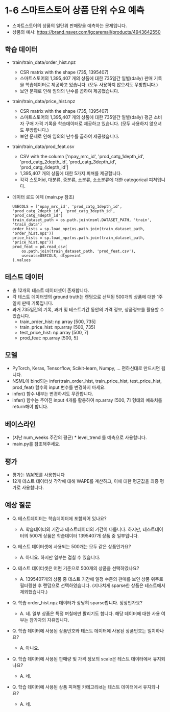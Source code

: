 # 1-6 스마트스토어 상품 단위 수요 예측
- 스마트스토어의 상품의 일단위 판매량을 예측하는 문제입니다.
- 상품의 예시: https://brand.naver.com/lgcaremall/products/4943642550

## 학습 데이터
- train/train_data/order_hist.npz
  - CSR matrix with the shape (735, 1395407)
  - 스마트스토어의 1,395,407 개의 상품에 대한 735일간 일별(daily) 판매 기록을 학습데이터로 제공하고 있습니다. (모두 사용하지 않으셔도 무방합니다.)
  - 보안 문제로 인해 임의의 난수를 곱하여 제공했습니다.

- train/train_data/price_hist.npz
  - CSR matrix with the shape (735, 1395407)
  - 스마트스토어의 1,395,407 개의 상품에 대한 735일간 일별(daily) 평균 소비자 구매 가격 기록을 학습데이터로 제공하고 있습니다. (모두 사용하지 않으셔도 무방합니다.)
  - 보안 문제로 인해 임의의 난수를 곱하여 제공했습니다.

- train/train_data/prod_feat.csv
  - CSV with the column ['npay_mrc_id', 'prod_catg_1depth_id', 'prod_catg_2depth_id', 'prod_catg_3depth_id', 'prod_catg_4depth_id']
  - 1,395,407 개의 상품에 대한 5가지 피쳐를 제공합니다.
  - 각각 스토어id, 대분류, 중분류, 소분류, 소소분류에 대한 categorical 피쳐입니다.
 
- 데이터 로드 예제 (main.py 참조)
    ```
    USECOLS = ['npay_mrc_id', 'prod_catg_1depth_id', 'prod_catg_2depth_id', 'prod_catg_3depth_id', 'prod_catg_4depth_id']
    train_dataset_path = os.path.join(nsml.DATASET_PATH, 'train', 'train_data')
    order_hists = sp.load_npz(os.path.join(train_dataset_path, 'order_hist.npz'))
    price_hists = sp.load_npz(os.path.join(train_dataset_path, 'price_hist.npz'))
    prod_feat = pd.read_csv(
        os.path.join(train_dataset_path, 'prod_feat.csv'),
        usecols=USECOLS, dtype=int
    ).values
    ```
    
## 테스트 데이터
- 총 12개의 테스트 데이터셋이 존재합니다.
- 각 테스트 데이터셋의 ground truth는 랜덤으로 선택된 500개의 상품에 대한 1주일치 판매 기록입니다.
- 과거 735일간의 기록, 과거 및 테스트기간 동안의 가격 정보, 상품정보를 활용할 수 있습니다.
  - train_order_hist: np.array [500, 735]
  - train_price_hist: np.array [500, 735]
  - test_price_hist: np.array [500, 7]
  - prod_feat: np.array [500, 5]

## 모델
- PyTorch, Keras, Tensorflow, Scikit-learn, Numpy, ... 편하신대로 만드시면 됩니다.
- NSML에 bind되는 infer(train_order_hist, train_price_hist, test_price_hist, prod_feat) 함수의 input 변수를 변경하지 마세요.
- infer() 함수 내부는 변경하셔도 무관합니다.
- infer() 함수는 주어진 input 4개를 활용하여 np.array [500, 7] 형태의 예측치를 return해야 합니다.

## 베이스라인
- (지난 num_weeks 주간의 평균) * level_trend 를 예측으로 사용합니다.
- main.py를 참조해주세요.

## 평가
- 평가는 [WAPE](https://www.baeldung.com/cs/mape-vs-wape-vs-wmape)를 사용합니다
- 12개 테스트 데이터섯 각각에 대해 WAPE를 계산하고, 이에 대한 평균값을 최종 평가로 사용합니다.

## 예상 질문
- Q. 테스트데이터는 학습데이터에 포함되어 있나요?
  - A. 학습데이터의 기간과 테스트데이터의 기간이 다릅니다. 하지만, 테스트데이터의 500개 상품은 학습데이터 1395407개 상품 중 일부입니다.

- Q. 테스트 데이터셋에 사용되는 500개는 모두 같은 상품인가요?
  - A. 아니요. 하지만 일부는 겹칠 수 있습니다.

- Q. 테스트 데이터셋은 어떤 기준으로 500개의 상품을 선택하였나요?
  - A. 1395407개의 상품 중 테스트 기간에 일정 수준의 판매를 보인 상품 위주로 필터링한 후 랜덤으로 선택하였습니다. (지나치게 sparse한 상품은 테스트에서 제외했습니다.)


- Q. 학습 order_hist.npz 데이터가 상당히 sparse합니다. 정상인가요?
  - A. 네. 일부 상품은 특정 며칠에만 팔리기도 합니다. 해당 데이터에 대한 사용 여부는 참가자의 자유입니다.
  
- Q. 학습 데이터에 사용된 상품번호와 테스트 데이터에 사용된 상품번호는 일치하나요?
  - A. 아니요.

- Q. 학습 데이터에 사용된 판매량 및 가격 정보의 scale은 테스트 데이터에서 유지되나요?
  - A. 네.

- Q. 학습 데이터에 사용된 상품 피쳐별 카테고리id는 테스트 데이터에서 유지되나요?
  - A. 네.
